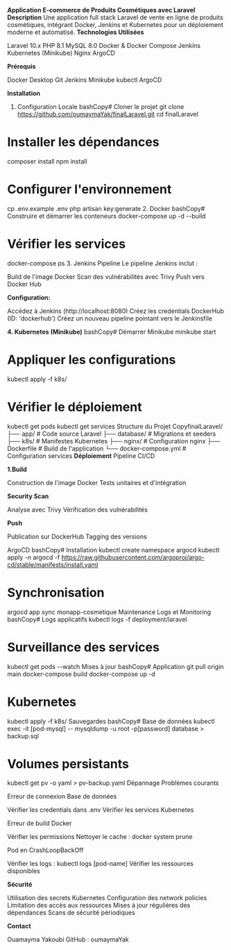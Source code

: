 **Application E-commerce de Produits Cosmétiques avec Laravel**
    **Description**
Une application full stack Laravel de vente en ligne de produits cosmétiques, intégrant Docker, Jenkins et Kubernetes pour un déploiement moderne et automatisé.
    **Technologies Utilisées**

Laravel 10.x
PHP 8.1
MySQL 8.0
Docker & Docker Compose
Jenkins
Kubernetes (Minikube)
Nginx
ArgoCD

**Prérequis**

Docker Desktop
Git
Jenkins
Minikube
kubectl
ArgoCD

**Installation**
1. Configuration Locale
bashCopy# Cloner le projet
git clone https://github.com/oumaymaYak/finalLaravel.git
cd finalLaravel

# Installer les dépendances
composer install
npm install

# Configurer l'environnement
cp .env.example .env
php artisan key:generate
2. Docker
bashCopy# Construire et démarrer les conteneurs
docker-compose up -d --build

# Vérifier les services
docker-compose ps
3. Jenkins Pipeline
Le pipeline Jenkins inclut :

Build de l'image Docker
Scan des vulnérabilités avec Trivy
Push vers Docker Hub

**Configuration:**

Accédez à Jenkins (http://localhost:8080)
Créez les credentials DockerHub (ID: 'dockerhub')
Créez un nouveau pipeline pointant vers le Jenkinsfile

**4. Kubernetes (Minikube)**
bashCopy# Démarrer Minikube
minikube start

# Appliquer les configurations
kubectl apply -f k8s/

# Vérifier le déploiement
kubectl get pods
kubectl get services
Structure du Projet
CopyfinalLaravel/
├── app/                 # Code source Laravel
├── database/           # Migrations et seeders
├── k8s/               # Manifestes Kubernetes
├── nginx/             # Configuration nginx
├── Dockerfile         # Build de l'application
└── docker-compose.yml # Configuration services
**Déploiement**
Pipeline CI/CD

**1.Build**

Construction de l'image Docker
Tests unitaires et d'intégration


**Security Scan**

Analyse avec Trivy
Vérification des vulnérabilités


**Push**

Publication sur DockerHub
Tagging des versions



ArgoCD
bashCopy# Installation
kubectl create namespace argocd
kubectl apply -n argocd -f https://raw.githubusercontent.com/argoproj/argo-cd/stable/manifests/install.yaml

# Synchronisation
argocd app sync monapp-cosmetique
Maintenance
Logs et Monitoring
bashCopy# Logs applicatifs
kubectl logs -f deployment/laravel

# Surveillance des services
kubectl get pods --watch
Mises à jour
bashCopy# Application
git pull origin main
docker-compose build
docker-compose up -d

# Kubernetes
kubectl apply -f k8s/
Sauvegardes
bashCopy# Base de données
kubectl exec -it [pod-mysql] -- mysqldump -u root -p[password] database > backup.sql

# Volumes persistants
kubectl get pv -o yaml > pv-backup.yaml
Dépannage
Problèmes courants

Erreur de connexion Base de données

Vérifier les credentials dans .env
Vérifier les services Kubernetes


Erreur de build Docker

Vérifier les permissions
Nettoyer le cache : docker system prune


Pod en CrashLoopBackOff

Vérifier les logs : kubectl logs [pod-name]
Vérifier les ressources disponibles



**Sécurité**

Utilisation des secrets Kubernetes
Configuration des network policies
Limitation des accès aux ressources
Mises à jour régulières des dépendances
Scans de sécurité périodiques

**Contact**

Ouamayma Yakoubi
GitHub : oumaymaYak
